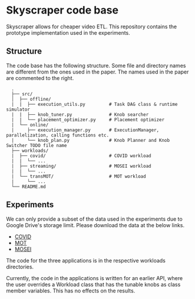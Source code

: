 # Skyscraper code base

Skyscraper allows for cheaper video ETL. This repository contains the prototype implementation used in the experiments.


## Structure
The code base has the following structure. Some file and directory names are different from the ones used in the paper. The names used in the paper are commented to the right.
```
  .
  ├── src/
  │  ├── offline/
  |  |  ├── execution_utils.py         # Task DAG class & runtime simulator
  |  |  ├── knob_tuner.py              # Knob searcher
  |  |  └── placement_optimizer.py     # Placement optimizer
  |  └── online/
  |     ├── execution_manager.py       # ExecutionManager, parallelization, calling functions etc.
  |     └── knob_plan.py               # Knob Planner and Knob Switcher TODO file name
  ├── workloads/
  |  ├── covid/                        # COVID workload
  |  |  └── ...
  |  ├── streaming/                    # MOSEI workload
  |  |  └── ...
  |  └── transMOT/                     # MOT workload
  |     └── ...
  └── README.md
```

## Experiments
We can only provide a subset of the data used in the experiments due to Google Drive's storage limit. Please download the data at the below links.

 - [COVID](https://drive.google.com/drive/folders/1unRQFc4Mh5cfVgIzEv3w6Hr0g5L52yMM?usp=sharing)
 - [MOT](https://drive.google.com/drive/folders/1unRQFc4Mh5cfVgIzEv3w6Hr0g5L52yMM?usp=sharing)
 - [MOSEI](http://multicomp.cs.cmu.edu/resources/cmu-mosei-dataset/)

The code for the three applications is in the respective workloads directories.

Currently, the code in the applications is written for an earlier API, where the user overrides a Workload class that has the tunable knobs as class member variables. This has no effects on the results.
